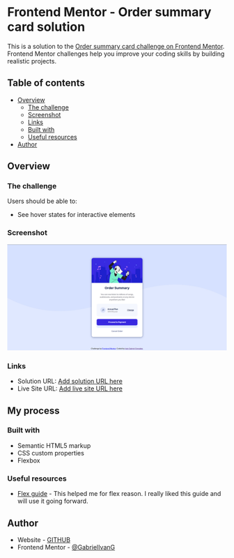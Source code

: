 # Frontend Mentor - Order summary card solution

This is a solution to the [Order summary card challenge on Frontend Mentor](https://www.frontendmentor.io/challenges/order-summary-component-QlPmajDUj). Frontend Mentor challenges help you improve your coding skills by building realistic projects.

## Table of contents

- [Overview](#overview)
  - [The challenge](#the-challenge)
  - [Screenshot](#screenshot)
  - [Links](#links)
  - [Built with](#built-with)
  - [Useful resources](#useful-resources)
- [Author](#author)

## Overview

### The challenge

Users should be able to:

- See hover states for interactive elements

### Screenshot

![finished](./screenshots/finished.jpg)

### Links

- Solution URL: [Add solution URL here](https://github.com/GabrielIvanG/order-summary-component-main-FrontEndMENTOR)
- Live Site URL: [Add live site URL here](https://gabrielivang.github.io/order-summary-component-main-FrontEndMENTOR/)

## My process

### Built with

- Semantic HTML5 markup
- CSS custom properties
- Flexbox

### Useful resources

- [Flex guide](https://css-tricks.com/snippets/css/a-guide-to-flexbox/) - This helped me for flex reason. I really liked this guide and will use it going forward.

## Author

- Website - [GITHUB](https://github.com/GabrielIvanG)
- Frontend Mentor - [@GabrielIvanG](https://www.frontendmentor.io/profile/GabrielIvanG)
